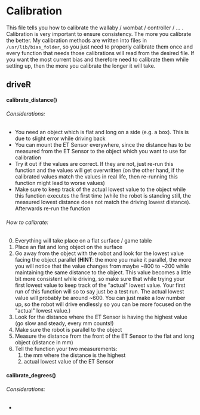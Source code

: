 # Calibration

This file tells you how to calibrate the wallaby / wombat / controller / ... . Calibration is very important to ensure consistency. The more you calibrate the better. My calibration methods are written into files in `/usr/lib/bias_folder`, so you just need to properly calibrate them once and every function that needs those calibrations will read from the desired file. If you want the most current bias and therefore need to calibrate them while setting up, then the more you calibrate the longer it will take.

## driveR 

#### calibrate_distance()

###### Considerations:

- You need an object which is flat and long on a side (e.g. a box). This is due to slight error while driving back
- You can mount the ET Sensor everywhere, since the distance has to be measured from the ET Sensor to the object which you want to use for calibration 
- Try it out if the values are correct. If they are not, just re-run this function and the values will get overwritten (on the other hand, if the calibrated values match the values in real life, then re-running this function might lead to worse values)
- Make sure to keep track of the actual lowest value to the object while this function executes the first time (while the robot is standing still, the measured lowest distance does not match the driving lowest distance). Afterwards re-run the function

###### How to calibrate:

0. Everything will take place on a flat surface / game table
1. Place an flat and long object on the surface
2. Go away from the object with the robot and look for the lowest value facing the object parallel (**HINT**: the more you make it parallel, the more you will notice that the value changes from maybe ~800 to ~200 while maintaining the same distance to the object. This value becomes a little bit more consistent while driving, so make sure that while trying your first lowest value to keep track of the "actual" lowest value. Your first run of this function will so to say just be a test run. The actual lowest value will probably be around ~600. You can just make a low number up, so the robot will drive endlessly so you can be more focused on the "actual" lowest value.)
3. Look for the distance where the ET Sensor is having the highest value (go slow and steady, every mm counts!)
4. Make sure the robot is parallel to the object
5. Measure the distance from the front of the ET Sensor to the flat and long object (distance in mm)
6. Tell the function your two measurements: 
   1. the mm where the distance is the highest
   2. actual lowest value of the ET Sensor 

#### calibrate_degrees()

###### Considerations:

- 
